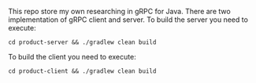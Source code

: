 This repo store my own researching in gRPC for Java. 
There are two implementation of gRPC client and server. 
To build the server you need to execute:
```
cd product-server && ./gradlew clean build
```

To build the client you need to execute:
```
cd product-client && ./gradlew clean build
```